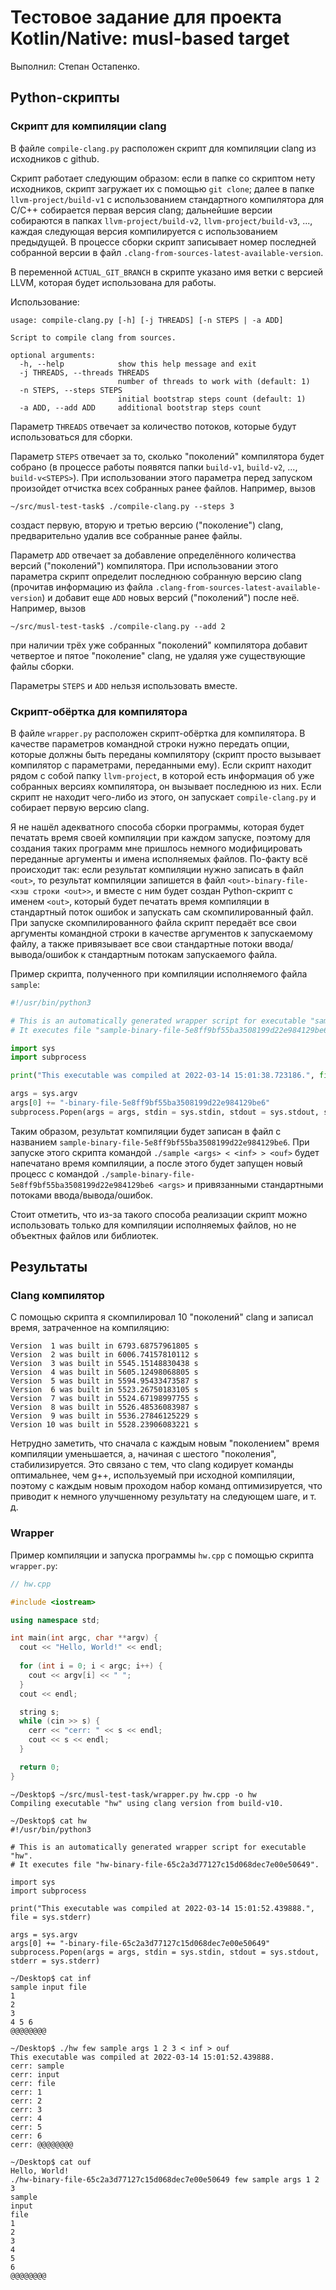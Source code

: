 # Тестовое задание для проекта Kotlin/Native: musl-based target

Выполнил: Степан Остапенко.

## Python-скрипты

### Скрипт для компиляции clang

В файле `compile-clang.py` расположен скрипт для компиляции clang из исходников с github.

Скрипт работает следующим образом: если в папке со скриптом нету исходников, скрипт загружает их с помощью `git clone`; далее в папке `llvm-project/build-v1` с использованием стандартного компилятора для C/C++ собирается первая версия clang; дальнейшие версии собираются в папках `llvm-project/build-v2`, `llvm-project/build-v3`, ..., каждая следующая версия компилируется с использованием предыдущей. В процессе сборки скрипт записывает номер последней собранной версии в файл `.clang-from-sources-latest-available-version`.

В переменной `ACTUAL_GIT_BRANCH` в скрипте указано имя ветки с версией LLVM, которая будет использована для работы.

Использование:
```
usage: compile-clang.py [-h] [-j THREADS] [-n STEPS | -a ADD]

Script to compile clang from sources.

optional arguments:
  -h, --help            show this help message and exit
  -j THREADS, --threads THREADS
                        number of threads to work with (default: 1)
  -n STEPS, --steps STEPS
                        initial bootstrap steps count (default: 1)
  -a ADD, --add ADD     additional bootstrap steps count
```

Параметр `THREADS` отвечает за количество потоков, которые будут использоваться для сборки.

Параметр `STEPS` отвечает за то, сколько "поколений" компилятора будет собрано (в процессе работы появятся папки `build-v1`, `build-v2`, ..., `build-v<STEPS>`). При использовании этого параметра перед запуском произойдет отчистка всех собранных ранее файлов. Например, вызов
```
~/src/musl-test-task$ ./compile-clang.py --steps 3
```
создаст первую, вторую и третью версию ("поколение") clang, предварительно удалив все собранные ранее файлы.

Параметр `ADD` отвечает за добавление определённого количества версий ("поколений") компилятора. При использовании этого параметра скрипт определит последнюю собранную версию clang (прочитав информацию из файла `.clang-from-sources-latest-available-version`) и добавит еще `ADD` новых версий ("поколений") после неё. Например, вызов
```
~/src/musl-test-task$ ./compile-clang.py --add 2
```
при наличии трёх уже собранных "поколений" компилятора добавит четвертое и пятое "поколение" clang, не удаляя уже существующие файлы сборки.

Параметры `STEPS` и `ADD` нельзя использовать вместе.

### Скрипт-обёртка для компилятора

В файле `wrapper.py` расположен скрипт-обёртка для компилятора. В качестве параметров командной строки нужно передать опции, которые должны быть переданы компилятору (скрипт просто вызывает компилятор с параметрами, переданными ему). Если скрипт находит рядом с собой папку `llvm-project`, в которой есть информация об уже собранных версиях компилятора, он вызывает последнюю из них. Если скрипт не находит чего-либо из этого, он запускает `compile-clang.py` и собирает первую версию clang.

Я не нашёл адекватного способа сборки программы, которая будет печатать время своей компиляции при каждом запуске, поэтому для создания таких программ мне пришлось немного модифицировать переданные аргументы и имена исполняемых файлов. По-факту всё происходит так: если результат компиляции нужно записать в файл `<out>`, то результат компиляции запишется в файл `<out>-binary-file-<хэш строки <out>>`, и вместе с ним будет создан Python-скрипт с именем `<out>`, который будет печатать время компиляции в стандартный поток ошибок и запускать сам скомпилированный файл. При запуске скомпилированного файла скрипт передаёт все свои аргументы командной строки в качестве аргументов к запускаемому файлу, а также привязывает все свои стандартные потоки ввода/вывода/ошибок к стандартным потокам запускаемого файла.

Пример скрипта, полученного при компиляции исполняемого файла `sample`:
```python
#!/usr/bin/python3

# This is an automatically generated wrapper script for executable "sample".
# It executes file "sample-binary-file-5e8ff9bf55ba3508199d22e984129be6".

import sys
import subprocess

print("This executable was compiled at 2022-03-14 15:01:38.723186.", file = sys.stderr)

args = sys.argv
args[0] += "-binary-file-5e8ff9bf55ba3508199d22e984129be6"
subprocess.Popen(args = args, stdin = sys.stdin, stdout = sys.stdout, stderr = sys.stderr)
```
Таким образом, результат компиляции будет записан в файл с названием `sample-binary-file-5e8ff9bf55ba3508199d22e984129be6`. При запуске этого скрипта командой `./sample <args> < <inf> > <ouf>` будет напечатано время компиляции, а после этого будет запущен новый процесс с командой `./sample-binary-file-5e8ff9bf55ba3508199d22e984129be6 <args>` и привязанными стандартными потоками ввода/вывода/ошибок.

Стоит отметить, что из-за такого способа реализации скрипт можно использовать только для компиляции исполняемых файлов, но не объектных файлов или библиотек.

## Результаты

### Clang компилятор

С помощью скрипта я скомпилировал 10 "поколений" clang и записал время, затраченное на компиляцию:
```
Version  1 was built in 6793.68757961805 s
Version  2 was built in 6006.74157810112 s
Version  3 was built in 5545.15148830438 s
Version  4 was built in 5605.12498068805 s
Version  5 was built in 5594.95433473587 s
Version  6 was built in 5523.26750183105 s
Version  7 was built in 5524.67198997755 s
Version  8 was built in 5526.48536083987 s
Version  9 was built in 5536.27846125229 s
Version 10 was built in 5528.23906083221 s
```

Нетрудно заметить, что сначала с каждым новым "поколением" время компиляции уменьшается, а, начиная с шестого "поколения", стабилизируется. Это связано с тем, что clang кодирует команды оптимальнее, чем g++, используемый при исходной компиляции, поэтому с каждым новым проходом набор команд оптимизируется, что приводит к немного улучшенному результату на следующем шаге, и т. д.

### Wrapper

Пример компиляции и запуска программы `hw.cpp` с помощью скрипта `wrapper.py`:
```c++
// hw.cpp

#include <iostream>

using namespace std;

int main(int argc, char **argv) {
  cout << "Hello, World!" << endl;
  
  for (int i = 0; i < argc; i++) {
    cout << argv[i] << " ";
  }
  cout << endl;

  string s;
  while (cin >> s) {
    cerr << "cerr: " << s << endl;
    cout << s << endl;
  }

  return 0;
}
```
```
~/Desktop$ ~/src/musl-test-task/wrapper.py hw.cpp -o hw
Compiling executable "hw" using clang version from build-v10.

~/Desktop$ cat hw
#!/usr/bin/python3

# This is an automatically generated wrapper script for executable "hw".
# It executes file "hw-binary-file-65c2a3d77127c15d068dec7e00e50649".

import sys
import subprocess

print("This executable was compiled at 2022-03-14 15:01:52.439888.", file = sys.stderr)

args = sys.argv
args[0] += "-binary-file-65c2a3d77127c15d068dec7e00e50649"
subprocess.Popen(args = args, stdin = sys.stdin, stdout = sys.stdout, stderr = sys.stderr)

~/Desktop$ cat inf
sample input file
1
2
3
4 5 6
@@@@@@@@

~/Desktop$ ./hw few sample args 1 2 3 < inf > ouf
This executable was compiled at 2022-03-14 15:01:52.439888.
cerr: sample
cerr: input
cerr: file
cerr: 1
cerr: 2
cerr: 3
cerr: 4
cerr: 5
cerr: 6
cerr: @@@@@@@@

~/Desktop$ cat ouf
Hello, World!
./hw-binary-file-65c2a3d77127c15d068dec7e00e50649 few sample args 1 2 3 
sample
input
file
1
2
3
4
5
6
@@@@@@@@
```
